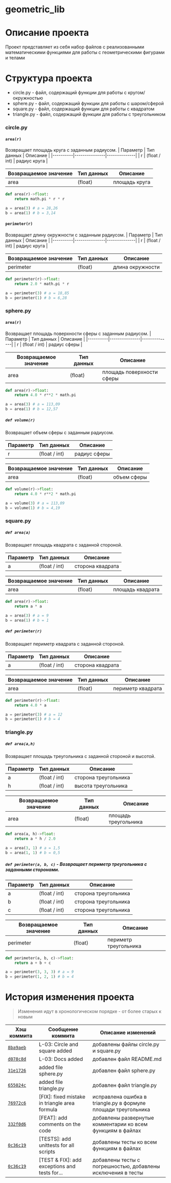 # geometric_lib
# Описание проекта
Проект представляет из себя набор файлов с реализованными математическими функциями для работы с геометрическими фигурами и телами
# Структура проекта
- circle.py - файл, содержащий функции для работы с кругом/окружностью
- sphere.py - файл, содержащий функции для работы с шаром/сферой
- square.py - файл, содержащий функции для работы с квадратом
- triangle.py - файл, содержащий функции для работы с треугольником

### circle.py
#### `area(r)`
Возвращает площадь круга с заданным радиусом.
| Параметр | Тип данных    | Описание     |
|----------|---------------|--------------|
| r        | (float / int) | радиус круга |

| Возвращаемое значение | Тип данных | Описание      |
|-----------------------|------------|---------------|
| area                  | (float)    | площадь круга |

```python
def area(r)->float:
    return math.pi * r * r

a = area(3) # a = 28,26
b = area(1) # b = 3,14
``` 

#### `perimeter(r)`
Возвращает длину окружности с заданным радиусом.
| Параметр | Тип данных    | Описание     |
|----------|---------------|--------------|
| r        | (float / int) | радиус круга |

| Возвращаемое значение | Тип данных | Описание         |
|-----------------------|------------|------------------|
| perimeter             | (float)    | длина окружности |

```python
def perimeter(r)->float:
    return 2.0 * math.pi * r

a = perimeter(3) # a = 18,85
b = perimeter(1) # b = 6,28
``` 

### sphere.py
#### `area(r)`
Возвращает площадь поверхности сферы с заданным радиусом.
| Параметр | Тип данных    | Описание     |
|----------|---------------|--------------|
| r        | (float / int) | радиус сферы |

| Возвращаемое значение | Тип данных | Описание                  |
|-----------------------|------------|---------------------------|
| area                  | (float)    | площадь поверхности сферы |

```python
def area(r)->float:
    return 4.0 * r**2 * math.pi

a = area(3) # a = 113,09
b = area(1) # b = 12,57
``` 

##### `def volume(r)` 
Возвращает объем сферы с заданным радиусом.

| Параметр | Тип данных    | Описание     |
|----------|---------------|--------------|
| r        | (float / int) | радиус сферы |

| Возвращаемое значение | Тип данных | Описание    |
|-----------------------|------------|-------------|
| area                  | (float)    | объем сферы |

```python
def volume(r)->float:
    return 4.0 * r**2 * math.pi

a = volume(3) # a = 113,09
b = volume(1) # b = 4,19
``` 

### square.py
##### `def area(a)` 
Возвращает площадь квадрата с заданной стороной.

| Параметр | Тип данных    | Описание         |
|----------|---------------|------------------|
| a        | (float / int) | сторона квадрата |

| Возвращаемое значение | Тип данных | Описание         |
|-----------------------|------------|------------------|
| area                  | (float)    | площадь квадрата |
```python
def area(r)->float:
    return a * a

a = area(3) # a = 9
b = area(1) # b = 1
``` 
##### `def perimeter(r)`
Возвращает периметр квадрата с заданной стороной.

| Параметр | Тип данных    | Описание         |
|----------|---------------|------------------|
| a        | (float / int) | сторона квадрата |

| Возвращаемое значение | Тип данных | Описание          |
|-----------------------|------------|-------------------|
| area                  | (float)    | периметр квадрата |

```python
def perimeter(r)->float:
    return 4.0 * a

a = perimeter(3) # a = 12
b = perimeter(1) # b = 4
``` 

### triangle.py
##### `def area(a,h)` 
Возвращает площадь треугольника с заданной стороной и высотой.

| Параметр | Тип данных    | Описание             |
|----------|---------------|----------------------|
| a        | (float / int) | сторона треугольника |
| h        | (float / int) | высота треугольника  |

| Возвращаемое значение | Тип данных | Описание             |
|-----------------------|------------|----------------------|
| area                  | (float)    | площадь треугольника |

```python
def area(a, h)->float:
    return a * h / 2.0

a = area(3, 1) # a = 1,5
b = area(1, 1) # b = 0,5
``` 

##### `def perimeter(a, b, c)` - Возвращает периметр треугольника с заданными сторонами.

| Параметр | Тип данных    | Описание             |
|----------|---------------|----------------------|
| a        | (float / int) | сторона треугольника |
| b        | (float / int) | сторона треугольника |
| c        | (float / int) | сторона треугольника |

| Возвращаемое значение | Тип данных | Описание              |
|-----------------------|------------|-----------------------|
| perimeter             | (float)    | периметр треугольника |

```python
def perimeter(a, b, c)->float:
    return a + b + c

a = perimeter(3, 3, 3) # a = 9
b = perimeter(1, 2, 1) # b = 4
``` 

# История изменения проекта
> Изменения идут в хронологическом порядке - от более старых к новым

| Хэш коммита                                                                                             | Сообщение коммита                             | Описание изменений                                             |
|---------------------------------------------------------------------------------------------------------|-----------------------------------------------|----------------------------------------------------------------|
| [`8ba9aeb`](https://github.com/AbubiBoba/geometric_lib/commit/8ba9aeb3cea847b63a91ac378a2a6db758682460) | L-03: Circle and square added                 | добавлены файлы circle.py и square.py                          |
| [`d078c8d`](https://github.com/AbubiBoba/geometric_lib/commit/d078c8d9ee6155f3cb0e577d28d337b791de28e2) | L-03: Docs added                              | добавлен файл README.md                                        |
| [`31e1726`](https://github.com/AbubiBoba/geometric_lib/commit/31e1726c6a5d88a4164be0ae5a989cbad00915f8) | added file sphere.py                          | добавлен файл sphere.py                                        |
| [`655024c`](https://github.com/AbubiBoba/geometric_lib/commit/655024c7f251142dc2609999b118b85ff50b3e2d) | added file triangle.py                        | добавлен файл triangle.py                                      |
| [`76972c6`](https://github.com/AbubiBoba/geometric_lib/commit/76972c6fdc20350a236cf30715cc5b6bdeda5233) | [FIX]: fixed mistake in triangle area formula | исправлена ошибка в triangle.py в формуле площади треугольника |
| [`332f0d6`](https://github.com/AbubiBoba/geometric_lib/commit/332f0d66904f50bc72d0282965658c9bf8c8a7d8) | [FEAT]: add comments on the code              | добавлены развернутые комментарии ко всем функциям в файлах    |
| [`0c36c19`](https://github.com/AbubiBoba/geometric_lib/commit/0c36c190ac667a9dbe21db46791d8ffe6e8757f6) | [TESTS]: add unittests for all scripts        | добавлены тесты ко всем функциям в файлах                      |
| [`0c36c19`](https://github.com/AbubiBoba/geometric_lib/commit/949233a4e66407956fd98ae900479f4271703931) | [TEST & FIX]: add exceptions and tests for... | добавлены тесты с погрешностью, добавлены исключения в тесты   |